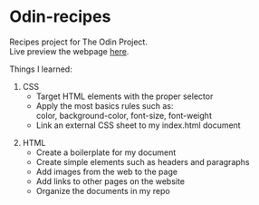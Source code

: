 # Odin-recipes
Recipes project for The Odin Project.\
Live preview the webpage [here](https://uaitt.github.io/Odin-recipes/).

Things I learned:

1. CSS
   - Target HTML elements with the proper selector
   - Apply the most basics rules such as:\
     color, background-color, font-size, font-weight 
   - Link an external CSS sheet to my index.html document

2) HTML
   - Create a boilerplate for my document
   - Create simple elements such as headers and paragraphs
   - Add images from the web to the page
   - Add links to other pages on the website
   - Organize the documents in my repo
